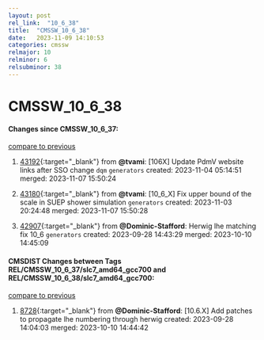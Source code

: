 ```yaml
---
layout: post
rel_link:  "10_6_38"
title:  "CMSSW_10_6_38"
date:   2023-11-09 14:10:53
categories: cmssw
relmajor: 10
relminor: 6
relsubminor: 38
---
```


# CMSSW_10_6_38
#### Changes since CMSSW_10_6_37:
[compare to previous](https://github.com/cms-sw/cmssw/compare/CMSSW_10_6_37...CMSSW_10_6_38)



1. [43192](http://github.com/cms-sw/cmssw/pull/43192){:target="_blank"}  from **@tvami**: [106X] Update PdmV website links after SSO change `dqm` `generators` created: 2023-11-04 05:14:51 merged: 2023-11-07 15:50:24

2. [43180](http://github.com/cms-sw/cmssw/pull/43180){:target="_blank"}  from **@tvami**: [10_6_X] Fix upper bound of the scale in SUEP shower simulation `generators` created: 2023-11-03 20:24:48 merged: 2023-11-07 15:50:28

3. [42907](http://github.com/cms-sw/cmssw/pull/42907){:target="_blank"}  from **@Dominic-Stafford**: Herwig lhe matching fix 10_6 `generators` created: 2023-09-28 14:43:29 merged: 2023-10-10 14:45:09

#### CMSDIST Changes between Tags REL/CMSSW_10_6_37/slc7_amd64_gcc700 and REL/CMSSW_10_6_38/slc7_amd64_gcc700:
[compare to previous](https://github.com/cms-sw/cmsdist/compare/REL/CMSSW_10_6_37/slc7_amd64_gcc700...REL/CMSSW_10_6_38/slc7_amd64_gcc700)



1. [8728](http://github.com/cms-sw/cmsdist/pull/8728){:target="_blank"}  from **@Dominic-Stafford**: [10.6.X] Add patches to propagate lhe numbering through herwig created: 2023-09-28 14:04:03 merged: 2023-10-10 14:44:42
